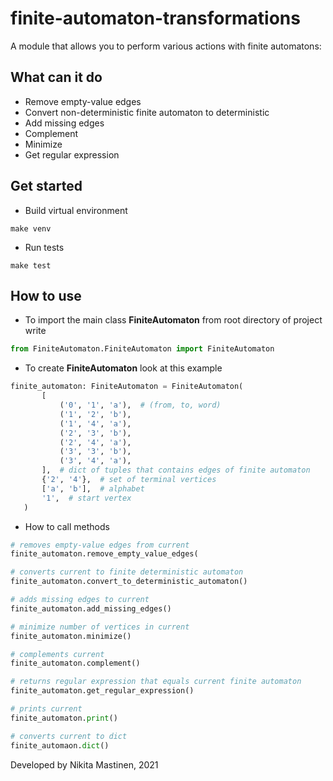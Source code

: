 # finite-automaton-transformations
A module that allows you to perform various actions with finite automatons:

## What can it do
* Remove empty-value edges
* Convert non-deterministic finite automaton to deterministic
* Add missing edges
* Complement
* Minimize
* Get regular expression

## Get started

* Build virtual environment
``` console
make venv
```
* Run tests
``` console
make test
```

## How to use
  * To import the main class **FiniteAutomaton** from root directory of project write
 ``` python
from FiniteAutomaton.FiniteAutomaton import FiniteAutomaton
```   

  * To create **FiniteAutomaton** look at this example
 ``` python
finite_automaton: FiniteAutomaton = FiniteAutomaton(
        [
            ('0', '1', 'a'),  # (from, to, word)
            ('1', '2', 'b'),
            ('1', '4', 'a'),
            ('2', '3', 'b'),
            ('2', '4', 'a'),
            ('3', '3', 'b'),
            ('3', '4', 'a'),
        ],  # dict of tuples that contains edges of finite automaton 
        {'2', '4'},  # set of terminal vertices
        ['a', 'b'],  # alphabet  
        '1',  # start vertex
    )
```
* How to call methods
 ``` python
# removes empty-value edges from current 
finite_automaton.remove_empty_value_edges(

# converts current to finite deterministic automaton
finite_automaton.convert_to_deterministic_automaton()

# adds missing edges to current
finite_automaton.add_missing_edges()

# minimize number of vertices in current
finite_automaton.minimize()

# complements current
finite_automaton.complement()

# returns regular expression that equals current finite automaton
finite_automaton.get_regular_expression()

# prints current
finite_automaton.print()

# converts current to dict
finite_automaon.dict()
```

Developed by Nikita Mastinen, 2021
